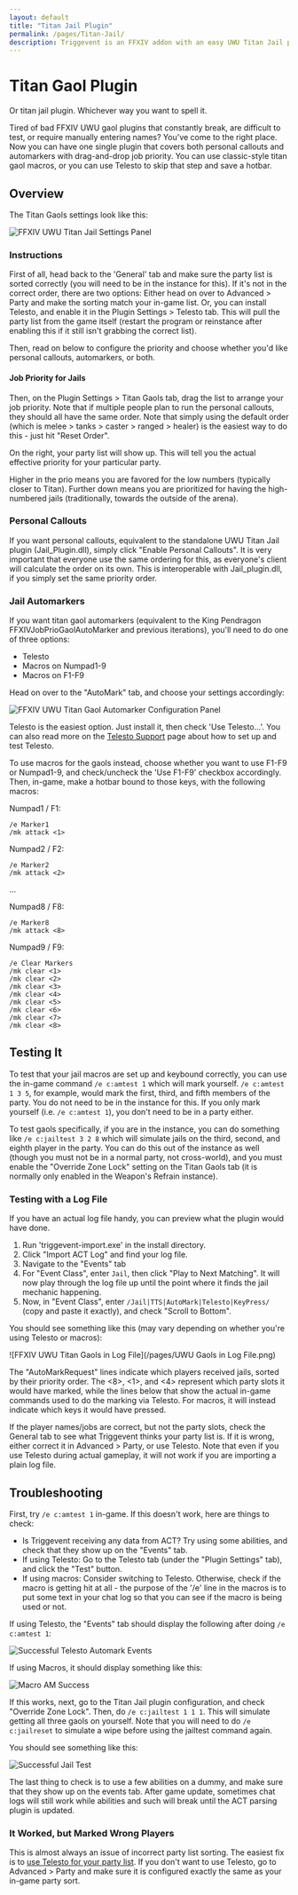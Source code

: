 ```yaml
---
layout: default
title: "Titan Jail Plugin"
permalink: /pages/Titan-Jail/
description: Triggevent is an FFXIV addon with an easy UWU Titan Jail plugin (both personal callouts and automarks - compare to ACT Jail_plugin.dll and Triggernometry)
---
```


[//]: # (Title: Triggevent Titan Gaol / Jail Plugin / Automarker)

[//]: # (Author: XP)

[//]: # (Tags: #ffxiv, #triggevent, #trigger, #jail, #gaol, #automarker)

[//]: # (Description: Triggevent's jail/gaol plugin provides both a personal callout and automarkers and is easier to set up)

# Titan Gaol Plugin

Or titan jail plugin. Whichever way you want to spell it.

Tired of bad FFXIV UWU gaol plugins that constantly break, are difficult to test, or require manually entering names?
You've come to the right place.
Now you can have one single plugin that covers both personal callouts and automarkers with
drag-and-drop job priority.
You can use classic-style titan gaol macros, or you can use Telesto to skip that step and save a hotbar.

## Overview

The Titan Gaols settings look like this:

![FFXIV UWU Titan Jail Settings Panel](titan-gaol.png)

### Instructions

First of all, head back to the 'General' tab and make sure the party list is sorted correctly (you will need to be
in the instance for this). If it's not in the correct order, there are two options: Either head on over to
Advanced > Party and make the sorting match your in-game list. Or, you can install Telesto, and enable it in the
Plugin Settings > Telesto tab. This will pull the party list from the game itself (restart the program or
reinstance after enabling this if it still isn't grabbing the correct list).

Then, read on below to configure the priority and choose whether you'd like personal callouts, automarkers, or
both.

#### Job Priority for Jails

Then, on the Plugin Settings > Titan Gaols tab, drag the list to arrange your job priority. Note that if multiple people
plan to run the personal callouts, they should all have the same order. Note that simply using the default order (which
is melee > tanks > caster > ranged > healer) is the easiest way to do this - just hit "Reset Order".

On the right, your party list will show up. This will tell you the actual effective priority for your particular party.

Higher in the prio means you are favored for the low numbers (typically closer to Titan).
Further down means you are prioritized for having the
high-numbered jails (traditionally, towards the outside of the arena).

### Personal Callouts

If you want personal callouts, equivalent to the standalone UWU Titan Jail plugin (Jail_Plugin.dll),
simply click "Enable Personal Callouts". It is very important that everyone use the same ordering
for this, as everyone's client will calculate the order on its own. This is interoperable with Jail_plugin.dll,
if you simply set the same priority order.

### Jail Automarkers

If you want titan gaol automarkers (equivalent to the King Pendragon FFXIVJobPrioGaolAutoMarker and previous iterations),
you'll need to do one of three options:

- Telesto
- Macros on Numpad1-9
- Macros on F1-F9

Head on over to the "AutoMark" tab, and choose your settings accordingly:

![FFXIV UWU Titan Gaol Automarker Configuration Panel](auto-marks.png)

Telesto is the easiest option. Just install it, then check 'Use Telesto...'. You can also read more on the
[Telesto Support](/pages/Telesto-Support.md) page about how to set up and test Telesto.

To use macros for the gaols instead, choose whether you want to use F1-F9 or Numpad1-9, 
and check/uncheck the 'Use F1-F9' checkbox
accordingly. Then, in-game, make a hotbar bound to those keys, with the following macros:

Numpad1 / F1:

```
/e Marker1
/mk attack <1>
```

Numpad2 / F2:

```
/e Marker2
/mk attack <2>
```

...

Numpad8 / F8:

```
/e Marker8
/mk attack <8>
```

Numpad9 / F9:

```
/e Clear Markers
/mk clear <1>
/mk clear <2>
/mk clear <3>
/mk clear <4>
/mk clear <5>
/mk clear <6>
/mk clear <7>
/mk clear <8>
```

## Testing It

To test that your jail macros are set up and keybound correctly, you can use the in-game command `/e c:amtest 1` which will mark yourself. 
`/e c:amtest 1 3 5`, for example, would mark the first, third, and fifth members of the party. You do not need to be in the instance for
this. If you only mark yourself (i.e. `/e c:amtest 1`), you don't need to be in a party either.

To test gaols specifically, if you are in the instance, you can do something like `/e c:jailtest 3 2 8` which will
simulate jails on the third, second, and eighth player in the party. You can do this out of the instance as well
(though you must not be in a normal party, not cross-world), and you must enable the "Override Zone Lock" setting on
the Titan Gaols tab (it is normally only enabled in the Weapon's Refrain instance).

### Testing with a Log File

If you have an actual log file handy, you can preview what the plugin would have done.

1. Run 'triggevent-import.exe' in the install directory.
2. Click "Import ACT Log" and find your log file.
3. Navigate to the "Events" tab
4. For "Event Class", enter `Jail`, then click "Play to Next Matching". It will now play through the log file up until the point where it finds the jail mechanic happening.
5. Now, in "Event Class", enter `/Jail|TTS|AutoMark|Telesto|KeyPress/` (copy and paste it exactly), and check "Scroll to Bottom".

You should see something like this (may vary depending on whether you're using Telesto or macros):

![FFXIV UWU Titan Gaols in Log File](/pages/UWU Gaols in Log File.png)

The "AutoMarkRequest" lines indicate which players received jails, sorted by their priority order.
The <8>, <1>, and <4> represent which party slots it would have marked, while the lines below that show the actual
in-game commands used to do the marking via Telesto. For macros, it will instead indicate which keys it would have
pressed.

If the player names/jobs are correct, but not the party slots, check the General tab to see what Triggevent thinks
your party list is. If it is wrong, either correct it in Advanced > Party, or use Telesto. Note that even if you use
Telesto during actual gameplay, it will not work if you are importing a plain log file.

## Troubleshooting

First, try `/e c:amtest 1` in-game. If this doesn't work, here are things to check:

* Is Triggevent receiving any data from ACT? Try using some abilities, and check that they show up
  on the "Events" tab.
* If using Telesto: Go to the Telesto tab (under the "Plugin Settings" tab), and click the "Test" button.
* If using macros: Consider switching to Telesto. Otherwise, check if the macro is getting hit at all -
  the purpose of the '/e' line in the macros is to put some text in your chat log so that you can see if
  the macro is being used or not.

If using Telesto, the "Events" tab should display the following after doing `/e c:amtest 1`:

![Successful Telesto Automark Events](telesto-am-success.png)

If using Macros, it should display something like this:

![Macro AM Success](macro-am-success.png)

If this works, next, go to the Titan Jail plugin configuration, and check "Override Zone Lock".
Then, do `/e c:jailtest 1 1 1`. This will simulate getting all three gaols on yourself.
Note that you will need to do `/e c:jailreset` to simulate a wipe before using the jailtest
command again.

You should see something like this:

![Successful Jail Test](Jailtest.png)

The last thing to check is to use a few abilities on a dummy, and make sure that they
show up on the events tab. After game update, sometimes chat logs will still work while
abilities and such will break until the ACT parsing plugin is updated.

### It Worked, but Marked Wrong Players

This is almost always an issue of incorrect party list sorting. The easiest fix is to
[use Telesto for your party list](/pages/Telesto-Support.md). If you don't want to use
Telesto, go to Advanced > Party and make sure it is configured exactly the same as your
in-game party sort.

